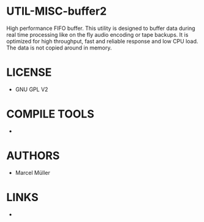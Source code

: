 UTIL-MISC-buffer2
======================================

High performance FIFO buffer. This utility is designed to buffer data during real time processing like on the fly audio encoding or tape backups. It is optimized for high throughput, fast and reliable response and low CPU load. The data is not copied around in memory.

LICENSE
===============
* GNU GPL V2

COMPILE TOOLS
===============
* 

AUTHORS
===============
* Marcel Müller

LINKS
===============
* 
